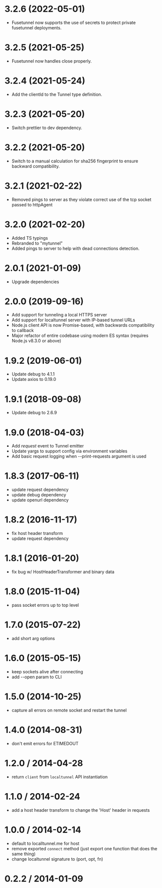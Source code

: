 # 3.2.6 (2022-05-01)

- Fusetunnel now supports the use of secrets to protect private fusetunnel deployments.

# 3.2.5 (2021-05-25)

- Fusetunnel now handles close properly.

# 3.2.4 (2021-05-24)

- Add the clientId to the Tunnel type definition.

# 3.2.3 (2021-05-20)

- Switch prettier to dev dependency.

# 3.2.2 (2021-05-20)

- Switch to a manual calculation for sha256 fingerprint to ensure backward compatibility.

# 3.2.1 (2021-02-22)

- Removed pings to server as they violate correct use of the tcp socket passed to httpAgent

# 3.2.0 (2021-02-20)

- Added TS typings
- Rebranded to "mytunnel"
- Added pings to server to help with dead connections detection.

# 2.0.1 (2021-01-09)

- Upgrade dependencies

# 2.0.0 (2019-09-16)

- Add support for tunneling a local HTTPS server
- Add support for localtunnel server with IP-based tunnel URLs
- Node.js client API is now Promise-based, with backwards compatibility to callback
- Major refactor of entire codebase using modern ES syntax (requires Node.js v8.3.0 or above)

# 1.9.2 (2019-06-01)

- Update debug to 4.1.1
- Update axios to 0.19.0

# 1.9.1 (2018-09-08)

- Update debug to 2.6.9

# 1.9.0 (2018-04-03)

- Add _request_ event to Tunnel emitter
- Update yargs to support config via environment variables
- Add basic request logging when --print-requests argument is used

# 1.8.3 (2017-06-11)

- update request dependency
- update debug dependency
- update openurl dependency

# 1.8.2 (2016-11-17)

- fix host header transform
- update request dependency

# 1.8.1 (2016-01-20)

- fix bug w/ HostHeaderTransformer and binary data

# 1.8.0 (2015-11-04)

- pass socket errors up to top level

# 1.7.0 (2015-07-22)

- add short arg options

# 1.6.0 (2015-05-15)

- keep sockets alive after connecting
- add --open param to CLI

# 1.5.0 (2014-10-25)

- capture all errors on remote socket and restart the tunnel

# 1.4.0 (2014-08-31)

- don't emit errors for ETIMEDOUT

# 1.2.0 / 2014-04-28

- return `client` from `localtunnel` API instantiation

# 1.1.0 / 2014-02-24

- add a host header transform to change the 'Host' header in requests

# 1.0.0 / 2014-02-14

- default to localltunnel.me for host
- remove exported `connect` method (just export one function that does the same thing)
- change localtunnel signature to (port, opt, fn)

# 0.2.2 / 2014-01-09

